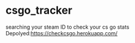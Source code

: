 # csgo_tracker
searching your steam ID to check your cs go stats
Depolyed:https://checkcsgo.herokuapp.com/
